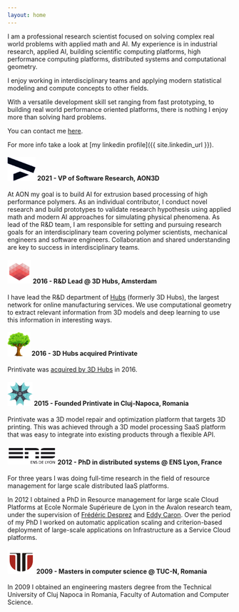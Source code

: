 ```yaml
---
layout: home
---
```


I am a professional research scientist focused on solving complex real world problems with applied math and AI. My experience is in industrial research, applied AI, building scientific computing platforms, high performance computing platforms, distributed systems and computational geometry.

I enjoy working in interdisciplinary teams and applying modern statistical modeling and compute concepts to other fields.

With a versatile development skill set ranging from fast prototyping, to building real world performance oriented platforms, there is nothing I enjoy more than solving hard problems.

You can contact me [here](mailto:muresan.adrian.bn@gmail.com).

For more info take a look at [my linkedin profile]({{ site.linkedin_url }}).

#### <img style="margin:0; padding:0; border:none; height:40pt; bottom: -15pt" src="/assets/img/aon3d.png"> 2021 - VP of Software Research, AON3D

At AON my goal is to build AI for extrusion based processing of high performance polymers. As an individual contributor, I conduct novel research and build prototypes to validate research hypothesis using applied math and modern AI approaches for simulating physical phenomena. As lead of the R&D team, I am responsible for setting and pursuing research goals for an interdisciplinary team covering polymer scientists, mechanical engineers and software engineers. Collaboration and shared understanding are key to success in interdisciplinary teams.

#### <img style="margin:0; padding:0; border:none; height:40pt; bottom: -15pt" src="/assets/img/3Dhubs.png"> 2016 - R&D Lead @ 3D Hubs, Amsterdam

I have lead the R&D department of [Hubs](https://hubs.com) (formerly 3D Hubs), the largest network for online manufacturing services.
We use computational geometry to extract relevant information from 3D models and deep learning to use this information in interesting ways.

#### <img style="margin:0; padding:0; border:none; height:40pt; bottom: -15pt" src="/assets/img/Colorful-Natural-Tree.png"> 2016 - 3D Hubs acquired Printivate

Printivate was [acquired by 3D Hubs](https://www.engineering.com/3DPrinting/3DPrintingArticles/ArticleID/13617/3D-Hubs-Acquires-Printivate.aspx) in 2016.

#### <img style="margin:0; padding:0; border:none; height:40pt; bottom: -15pt" src="/assets/img/printivate.png"> 2015 - Founded Printivate in Cluj-Napoca, Romania

Printivate was a 3D model repair and optimization platform that targets 3D printing. This was achieved through a 3D model processing SaaS platform
that was easy to integrate into existing products through a flexible API.

#### <img style="margin:0; padding:0; border:none; height:30pt; bottom: -10pt" src="/assets/img/ens-logo.png"> 2012 - PhD in distributed systems @ ENS Lyon, France

For three years I was doing full-time research in the field of resource management for large scale distributed IaaS platforms.

In 2012 I obtained a PhD in Resource management for large scale Cloud Platforms at
Ecole Normale Supérieure de Lyon in the Avalon research team, under
the supervision of [Frédéric Desprez](https://fdesprez.github.io/) and [Eddy Caron](http://graal.ens-lyon.fr/~ecaron/). Over the period of
my PhD I worked on automatic application scaling and criterion-based
deployment of large-scale applications on Infrastructure as a Service Cloud
platforms.

#### <img style="margin:0; padding:0; border:none; height:40pt; bottom: -15pt" src="/assets/img/utcn.png"> 2009 - Masters in computer science @ TUC-N, Romania

In 2009 I obtained an engineering masters degree from the Technical University of Cluj Napoca in Romania, Faculty of Automation and Computer Science. 

